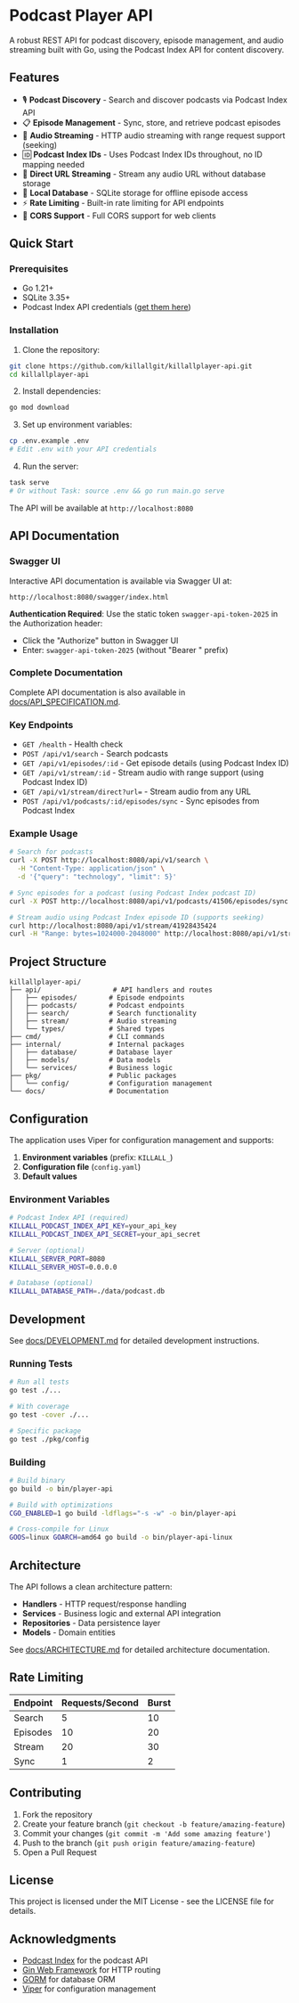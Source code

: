 # Podcast Player API

A robust REST API for podcast discovery, episode management, and audio streaming built with Go, using the Podcast Index API for content discovery.

## Features

- 🎙️ **Podcast Discovery** - Search and discover podcasts via Podcast Index API
- 📋 **Episode Management** - Sync, store, and retrieve podcast episodes
- 🎵 **Audio Streaming** - HTTP audio streaming with range request support (seeking)
- 🆔 **Podcast Index IDs** - Uses Podcast Index IDs throughout, no ID mapping needed
- 🔗 **Direct URL Streaming** - Stream any audio URL without database storage
- 💾 **Local Database** - SQLite storage for offline episode access
- ⚡ **Rate Limiting** - Built-in rate limiting for API endpoints
- 🔄 **CORS Support** - Full CORS support for web clients

## Quick Start

### Prerequisites

- Go 1.21+
- SQLite 3.35+
- Podcast Index API credentials ([get them here](https://api.podcastindex.org))

### Installation

1. Clone the repository:
```bash
git clone https://github.com/killallgit/killallplayer-api.git
cd killallplayer-api
```

2. Install dependencies:
```bash
go mod download
```

3. Set up environment variables:
```bash
cp .env.example .env
# Edit .env with your API credentials
```

4. Run the server:
```bash
task serve
# Or without Task: source .env && go run main.go serve
```

The API will be available at `http://localhost:8080`

## API Documentation

### Swagger UI

Interactive API documentation is available via Swagger UI at:
```
http://localhost:8080/swagger/index.html
```

**Authentication Required**: Use the static token `swagger-api-token-2025` in the Authorization header:
- Click the "Authorize" button in Swagger UI
- Enter: `swagger-api-token-2025` (without "Bearer " prefix)

### Complete Documentation

Complete API documentation is also available in [docs/API_SPECIFICATION.md](docs/API_SPECIFICATION.md).

### Key Endpoints

- `GET /health` - Health check
- `POST /api/v1/search` - Search podcasts
- `GET /api/v1/episodes/:id` - Get episode details (using Podcast Index ID)
- `GET /api/v1/stream/:id` - Stream audio with range support (using Podcast Index ID)
- `GET /api/v1/stream/direct?url=` - Stream audio from any URL
- `POST /api/v1/podcasts/:id/episodes/sync` - Sync episodes from Podcast Index

### Example Usage

```bash
# Search for podcasts
curl -X POST http://localhost:8080/api/v1/search \
  -H "Content-Type: application/json" \
  -d '{"query": "technology", "limit": 5}'

# Sync episodes for a podcast (using Podcast Index podcast ID)
curl -X POST http://localhost:8080/api/v1/podcasts/41506/episodes/sync

# Stream audio using Podcast Index episode ID (supports seeking)
curl http://localhost:8080/api/v1/stream/41928435424
curl -H "Range: bytes=1024000-2048000" http://localhost:8080/api/v1/stream/41928435424
```

## Project Structure

```
killallplayer-api/
├── api/                  # API handlers and routes
│   ├── episodes/        # Episode endpoints
│   ├── podcasts/        # Podcast endpoints
│   ├── search/          # Search functionality
│   ├── stream/          # Audio streaming
│   └── types/           # Shared types
├── cmd/                 # CLI commands
├── internal/            # Internal packages
│   ├── database/        # Database layer
│   ├── models/          # Data models
│   └── services/        # Business logic
├── pkg/                 # Public packages
│   └── config/          # Configuration management
└── docs/                # Documentation
```

## Configuration

The application uses Viper for configuration management and supports:

1. **Environment variables** (prefix: `KILLALL_`)
2. **Configuration file** (`config.yaml`)
3. **Default values**

### Environment Variables

```bash
# Podcast Index API (required)
KILLALL_PODCAST_INDEX_API_KEY=your_api_key
KILLALL_PODCAST_INDEX_API_SECRET=your_api_secret

# Server (optional)
KILLALL_SERVER_PORT=8080
KILLALL_SERVER_HOST=0.0.0.0

# Database (optional)
KILLALL_DATABASE_PATH=./data/podcast.db
```

## Development

See [docs/DEVELOPMENT.md](docs/DEVELOPMENT.md) for detailed development instructions.

### Running Tests

```bash
# Run all tests
go test ./...

# With coverage
go test -cover ./...

# Specific package
go test ./pkg/config
```

### Building

```bash
# Build binary
go build -o bin/player-api

# Build with optimizations
CGO_ENABLED=1 go build -ldflags="-s -w" -o bin/player-api

# Cross-compile for Linux
GOOS=linux GOARCH=amd64 go build -o bin/player-api-linux
```

## Architecture

The API follows a clean architecture pattern:

- **Handlers** - HTTP request/response handling
- **Services** - Business logic and external API integration
- **Repositories** - Data persistence layer
- **Models** - Domain entities

See [docs/ARCHITECTURE.md](docs/ARCHITECTURE.md) for detailed architecture documentation.

## Rate Limiting

| Endpoint | Requests/Second | Burst |
|----------|-----------------|-------|
| Search | 5 | 10 |
| Episodes | 10 | 20 |
| Stream | 20 | 30 |
| Sync | 1 | 2 |

## Contributing

1. Fork the repository
2. Create your feature branch (`git checkout -b feature/amazing-feature`)
3. Commit your changes (`git commit -m 'Add some amazing feature'`)
4. Push to the branch (`git push origin feature/amazing-feature`)
5. Open a Pull Request

## License

This project is licensed under the MIT License - see the LICENSE file for details.

## Acknowledgments

- [Podcast Index](https://podcastindex.org) for the podcast API
- [Gin Web Framework](https://gin-gonic.com) for HTTP routing
- [GORM](https://gorm.io) for database ORM
- [Viper](https://github.com/spf13/viper) for configuration management